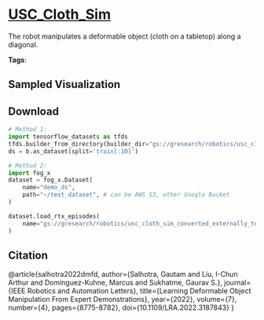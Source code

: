 # [USC_Cloth_Sim](././pages/datasets/usc_cloth_sim_converted_externally_to_rlds.md)

The robot manipulates a deformable object (cloth on a tabletop) along a diagonal.

**Tags**: 

## Sampled Visualization



## Download


```python
# Method 1: 
import tensorflow_datasets as tfds
tfds.builder_from_directory(builder_dir="gs://gresearch/robotics/usc_cloth_sim_converted_externally_to_rlds/0.1.0")
ds = b.as_dataset(split='train[:10]')

# Method 2:
import fog_x
dataset = fog_x.Dataset(
    name="demo_ds",
    path="~/test_dataset", # can be AWS S3, other Google Bucket
)  

dataset.load_rtx_episodes(
    name="gs://gresearch/robotics/usc_cloth_sim_converted_externally_to_rlds/0.1.0",
)
```


## Citation

@article{salhotra2022dmfd,
    author={Salhotra, Gautam and Liu, I-Chun Arthur and Dominguez-Kuhne, Marcus and Sukhatme, Gaurav S.},
    journal={IEEE Robotics and Automation Letters},
    title={Learning Deformable Object Manipulation From Expert Demonstrations},
    year={2022},
    volume={7},
    number={4},
    pages={8775-8782},
    doi={10.1109/LRA.2022.3187843}
}